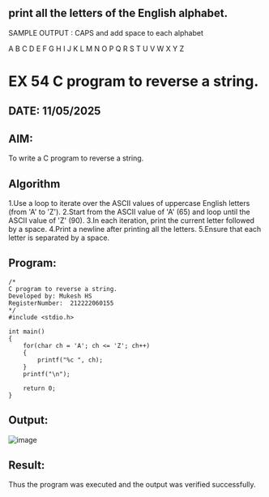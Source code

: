 ## print all the letters of the English alphabet.

SAMPLE OUTPUT : CAPS and add space to each alphabet

A B C D E F G H I J K L M N O P Q R S T U V W X Y Z
# EX 54 C program to reverse a string.
## DATE: 11/05/2025
## AIM:
To write a C program to reverse a string.

## Algorithm
1.Use a loop to iterate over the ASCII values of uppercase English letters (from 'A' to 'Z').
2.Start from the ASCII value of 'A' (65) and loop until the ASCII value of 'Z' (90).
3.In each iteration, print the current letter followed by a space.
4.Print a newline after printing all the letters.
5.Ensure that each letter is separated by a space.

## Program:
```
/*
C program to reverse a string.
Developed by: Mukesh HS
RegisterNumber:  212222060155
*/
#include <stdio.h>

int main()
{
    for(char ch = 'A'; ch <= 'Z'; ch++)
    {
        printf("%c ", ch);
    }
    printf("\n");

    return 0;
}

```



## Output:

![image](https://github.com/user-attachments/assets/a2a8d2f2-1655-435f-8484-c7cac4924033)


## Result:
Thus the program was executed and the output was verified successfully.
